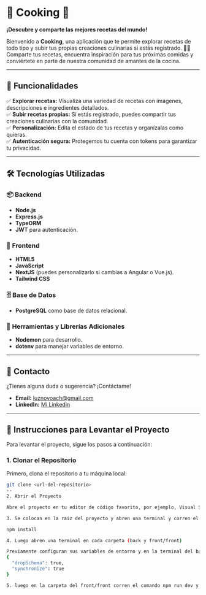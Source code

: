 # 🥗 Cooking 🍳  
**¡Descubre y comparte las mejores recetas del mundo!**  

Bienvenido a **Cooking**, una aplicación que te permite explorar recetas de todo tipo y subir tus propias creaciones culinarias si estás registrado. 🍰✨  
Comparte tus recetas, encuentra inspiración para tus próximas comidas y conviértete en parte de nuestra comunidad de amantes de la cocina.  

---

## 🚀 Funcionalidades  
✅ **Explorar recetas:** Visualiza una variedad de recetas con imágenes, descripciones e ingredientes detallados.  
✅ **Subir recetas propias:** Si estás registrado, puedes compartir tus creaciones culinarias con la comunidad.  
✅ **Personalización:** Edita el estado de tus recetas y organízalas como quieras.  
✅ **Autenticación segura:** Protegemos tu cuenta con tokens para garantizar tu privacidad.  



---

## 🛠️ Tecnologías Utilizadas  

### 📦 **Backend**  
- **Node.js**  
- **Express.js**  
- **TypeORM**  
- **JWT** para autenticación.  

### 🎨 **Frontend**  
- **HTML5**
- **JavaScript**  
- **NextJS** (puedes personalizarlo si cambias a Angular o Vue.js).
- **Tailwind CSS**

### 🗄️ **Base de Datos**  
- **PostgreSQL** como base de datos relacional.  

### 🔧 **Herramientas y Librerías Adicionales**  
- **Nodemon** para desarrollo.  
- **dotenv** para manejar variables de entorno.  

---

## 📩 Contacto  
¿Tienes alguna duda o sugerencia? ¡Contáctame!  
- **Email:** luznovoach@gmail.com  
- **LinkedIn:** [Mi Linkedin](https://www.linkedin.com/in/luz-novoa-ch%C3%A1vez-442a75317/)  

---

## 🚀 Instrucciones para Levantar el Proyecto

Para levantar el proyecto, sigue los pasos a continuación:

### 1. Clonar el Repositorio

Primero, clona el repositorio a tu máquina local:

```bash
git clone <url-del-repositorio>
--
2. Abrir el Proyecto

Abre el proyecto en tu editor de código favorito, por ejemplo, Visual Studio Code:

3. Se colocan en la raiz del proyecto y abren una terminal y corren el comando

npm install

4. Luego abren una terminal en cada carpeta (back y front/front)

Previamente configuran sus variables de entorno y en la terminal del back van a correr el comando "npm start" antes habiendo activado en data-source.ts lo siguiente:
{
  "dropSchema": true,
  "synchronize": true
}

5. luego en la carpeta del front/front corren el comando npm run dev y listo
 
